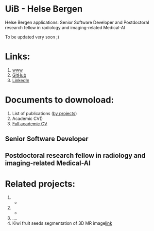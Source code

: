 # UiB - Helse Bergen
Helse Bergen applications: Senior Software Developer and Postdoctoral research fellow in radiology and imaging-related Medical-AI

To be updated very soon ;) 

# Links:
1. [www](https://marekkoc.github.io)
2. [GitHub](https://github.com/marekkoc)
4. [LinkedIn](https://www.linkedin.com/in/marek-kocinski-285a64110/)

# Documents to downoload:
1. List of publications ([by projects](https://www.dropbox.com/scl/fi/ml79vlnlkgs62uncswblh/20250329_mk_List-of-publications-by-projects.pdf?rlkey=37kmo33q6gq5vkrroemxyi8qr&st=eyq71oxc&dl=0)) <!-- [by year](https://www.dropbox.com/scl/fi/qn19lrofnipmmhqlhhg53/20250329_mk_List-of-publications.pdf?rlkey=7mvg0l0bqehx2zxwoqrw2moa0&st=hotxyluq&dl=0) -->
2. Academic CV()
3. [Full academic CV](https://www.dropbox.com/scl/fi/46818kpjaq79yxbuahpmh/20250329_MKocinski-CV-full.pdf?rlkey=yecsy8w3zxfe7wmz12zqyq9vn&st=4aetppl8&dl=0)

## Senior Software Developer 

## Postdoctoral research fellow in radiology and imaging-related Medical-AI

# Related projects:
1. -
2. -
3. ....
4. Kiwi fruit seeds segmentation of 3D MR image[link](https://github.com/marekkoc/Kiwi2021)

